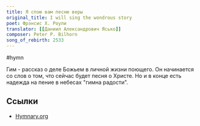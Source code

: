 ```yaml
---
title: Я спою вам песню веры
original_title: I will sing the wondrous story
poet: Фрэнсис Х. Роули
translator: [[Даниил Александрович Ясько]]
composer: Peter P. Bilhorn
song_of_rebirth: 2533
---
```


#hymn

Гим - рассказ о деле Божьем в личной жизни поющего. Он начинается со слов о том,
что сейчас будет песня о Христе. Но и в конце есть надежда на пение в небесах "гимна радости".

## Ссылки

- [Hymnary.org](https://hymnary.org/text/i_will_sing_the_wondrous_story_of_the)
